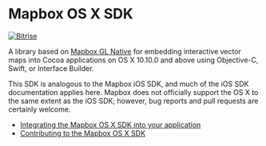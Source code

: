 # Mapbox OS X SDK

[![Bitrise](https://www.bitrise.io/app/155ef7da24b38dcd.svg?token=4KSOw_gd6WxTnvGE2rMttg&branch=master)](https://www.bitrise.io/app/155ef7da24b38dcd)

A library based on [Mapbox GL Native](../../README.md) for embedding interactive vector maps into Cocoa applications on OS X 10.10.0 and above using Objective-C, Swift, or Interface Builder.

This SDK is analogous to the Mapbox iOS SDK, and much of the iOS SDK documentation applies here. Mapbox does not officially support the OS X to the same extent as the iOS SDK; however, bug reports and pull requests are certainly welcome.

* [Integrating the Mapbox OS X SDK into your application](INSTALL.md)
* [Contributing to the Mapbox OS X SDK](DEVELOPING.md)
